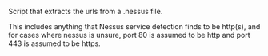 Script that extracts the urls from a .nessus file.

This includes anything that Nessus service detection finds to be http(s), and for cases where nessus is unsure, port 80 is assumed to be http and port 443 is assumed to be https.
